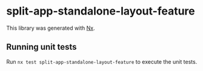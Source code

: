 # split-app-standalone-layout-feature

This library was generated with [Nx](https://nx.dev).

## Running unit tests

Run `nx test split-app-standalone-layout-feature` to execute the unit tests.
